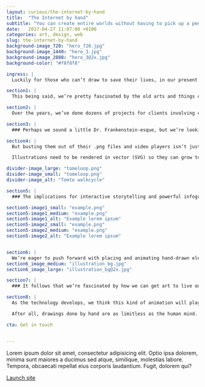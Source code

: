 ```yaml
---
layout: curious/the-internet-by-hand
title:  "The Internet by hand"
subtitle: "You can create entire worlds without having to pick up a pen."
date:   2017-04-27 11:07:00 +0100
categories: art, design, web
slug: the-internet-by-hand
background-image_720: "hero_720.jpg"
background-image_1440: "hero_3.jpg"
background-image_2880: "hero_3@2x.jpg"
background-color: "#f8f8f8"

ingress: |
  Luckily for those who can’t draw to save their lives, in our present digital era you don’t need to be a good drawer to be a good designer. You can create entire worlds without having to pick up a pen.

section1: |
  This being said, we’re pretty fascinated by the old arts and things crafted by human hands. We have two properly educated illustrators at Fully, which is a larger number than most agencies have at all. The twist is that one of them is our back-end coder and the other is our filmmaker.

section2: |
  Over the years, we’ve done dozens of projects for clients involving custom illustrations and animated movies. But having poly-talented illustrators in our midst has prompted us to experiment with translating the handwritten arts to the web in new ways.

section3: |
  ### Perhaps we sound a little Dr. Frankenstein-esque, but we’re looking to liberate our hand-drawn creations from their rectangles.

section4: |
  But busting them out of their .png files and video players isn’t just a nerdy design wish. It’s actually an imperative for the future of hand-drawn elements on the web. It’s not feasible for these assets to be fixed files anymore. The rise of mobile devices and the massive variance in screen sizes means that all websites, and all the content on them, need to be responsive.

  Illustrations need to be rendered in vector (SVG) so they can grow to the size of a building and shrink to the size of a watch. The cool thing about vector images is that they can be moved with Javascript. Think of it this way: you have an image made of code that moves because of code. This is animation without the limits of a play button. Wild.

divider-image_large: "tomeloop.png"
divider-image_small: "tomeloop.png"
divider-image_alt: "Tomte walkcycle"

section5: |
  ### The implications for interactive storytelling and powerful infographics are far-reaching. We’ve dabbled a bit thusfar and the results are pretty stellar:

section5-image1_small: "example.png"
section5-image1_medium: "example.png"
section5-image1_alt: "Example lorem ipsum"
section5-image2_small: "example.png"
section5-image2_medium: "example.png"
section5-image2_alt: "Example lorem ipsum"


section6: |
  We’re eager to push forward with placing and animating hand-drawn elements on the web. Much of the motivation comes from the fact that we spend a lot of our spare time with comics, videogames and various other kinds of art. Whenever we’re looking to do something new and innovative in our work, we tend to look to our favorite stuff for inspiration.
section6_image_medium: "illustration_bg.jpg"
section6_image_large: "illustration_bg@2x.jpg"

section7: |
  ### It follows that we’re fascinated by how we can get art to live on the web. Rather than just “upload” it, we want to translate it completely and entirely to a digital medium through code, and in doing so, expand its capabilities.

section8: |
  As the technology develops, we think this kind of animation will play a larger and larger role in web experiences. Granted it’s not the future, but it is a future of the web. Computer-generated imagery (CGI) will only continue to grow in importance. But as it does, hand-drawn imagery will provide a fresh alternative that delivers a staggering visceral impact when done well.

  After all, drawings done by hand are as limitless as the human mind. When this form is truly joined to the near-limitlessness of the web, well…. some awesome things will be created, to put it lightly.

cta: Get in touch


---
```


Lorem ipsum dolor sit amet, consectetur adipisicing elit. Optio ipsa dolorem, minima sunt maiores a ducimus sed atque, similique, molestias labore. Tempora, obcaecati repellat eius corporis laudantium. Fugit, dolorem qui?

[Launch site][motion-link]

[motion-link]: http://fullystudios.se

